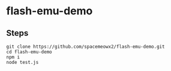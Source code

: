 # flash-emu-demo

## Steps

```shell
git clone https://github.com/spacemeowx2/flash-emu-demo.git
cd flash-emu-demo
npm i
node test.js
```
